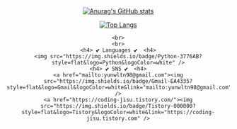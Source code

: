 <div align=center>
	<br>
	<br>
	
[![Anurag's GitHub stats](https://github-readme-stats.vercel.app/api?username=Yunwltn)](https://github.com/anuraghazra/github-readme-stats)

[![Top Langs](https://github-readme-stats.vercel.app/api/top-langs/?username=Yunwltn&layout=compact)](https://github.com/anuraghazra/github-readme-stats)
	
	<br>
	<br>
	<h4> 💕 Languages 💕  <h4>
	<img src="https://img.shields.io/badge/Python-3776AB?style=flat&logo=Python&logoColor=white" />
	<h4> 💕 SNS 💕  <h4>
	<a href="mailto:yunwltn98@gmail.com"><img src="https://img.shields.io/badge/Gmail-EA4335?style=flat&logo=Gmail&logoColor=white&link="mailto:yunwltn98@gmail.com" />
	<a href="https://coding-jisu.tistory.com/"><img src="https://img.shields.io/badge/Tistory-000000?style=flat&logo=Tistory&logoColor=white&link="https://coding-jisu.tistory.com" />
